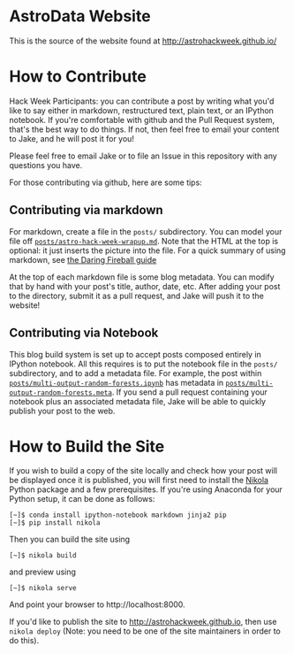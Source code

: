 AstroData Website
=================

This is the source of the website found at http://astrohackweek.github.io/

# How to Contribute

Hack Week Participants: you can contribute a post by writing what you'd like to say either in markdown, restructured text, plain text, or an IPython notebook. If you're comfortable with github and the Pull Request system, that's the best way to do things. If not, then feel free to email your content to Jake, and he will post it for you!

Please feel free to email Jake or to file an Issue in this repository with any questions you have.

For those contributing via github, here are some tips:

## Contributing via markdown

For markdown, create a file in the ``posts/`` subdirectory. You can model your file off [``posts/astro-hack-week-wrapup.md``](https://raw.githubusercontent.com/AstroHackWeek/website_source/master/posts/astro-hack-week-wrapup.md). Note that the HTML at the top is optional: it just inserts the picture into the file. For a quick summary of using markdown, see [the Daring Fireball guide](http://daringfireball.net/projects/markdown/)

At the top of each markdown file is some blog metadata. You can modify that by hand with your post's title, author, date, etc. After adding your post to the directory, submit it as a pull request, and Jake will push it to the website!

## Contributing via Notebook

This blog build system is set up to accept posts composed entirely in IPython notebook. All this requires is to put the notebook file in the ``posts/`` subdirectory, and to add a metadata file. For example, the post within [``posts/multi-output-random-forests.ipynb``](https://github.com/AstroHackWeek/website_source/blob/master/posts/multi-output-random-forests.ipynb) has metadata in [``posts/multi-output-random-forests.meta``](https://github.com/AstroHackWeek/website_source/blob/master/posts/multi-output-random-forests.meta). If you send a pull request containing your notebook plus an associated metadata file, Jake will be able to quickly publish your post to the web.

# How to Build the Site

If you wish to build a copy of the site locally and check how your post will be displayed once it is published, you will first need to install the [Nikola](http://getnikola.com) Python package and a few prerequisites. If you're using Anaconda for your Python setup, it can be done as follows:

```
[~]$ conda install ipython-notebook markdown jinja2 pip
[~]$ pip install nikola
```

Then you can build the site using

```
[~]$ nikola build
```

and preview using

```
[~]$ nikola serve
```

And point your browser to http://localhost:8000.

If you'd like to publish the site to http://astrohackweek.github.io, then use ``nikola deploy`` (Note: you need to be one of the site maintainers in order to do this).
